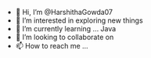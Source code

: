 - 👋 Hi, I’m @HarshithaGowda07
- 👀 I’m interested in exploring new things 
- 🌱 I’m currently learning ... Java
- 💞️ I’m looking to collaborate on 
- 📫 How to reach me ...

<!---
HarshithaGowda07/HarshithaGowda07 is a ✨ special ✨ repository because its `README.md` (this file) appears on your GitHub profile.
You can click the Preview link to take a look at your changes.
--->
